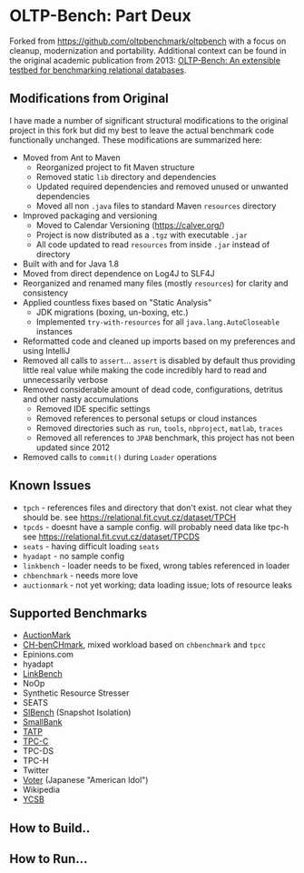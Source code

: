 # OLTP-Bench: Part Deux

Forked from https://github.com/oltpbenchmark/oltpbench with a focus on cleanup, modernization and portability.  Additional context can be found in the original academic publication from 2013: [OLTP-Bench: An extensible testbed for benchmarking relational databases](http://www.cs.cmu.edu/~pavlo/static/papers/oltpbench.pdf).


## Modifications from Original
I have made a number of significant structural modifications to the original project in this fork but did my best to leave the actual benchmark code functionally unchanged.  These modifications are summarized here:

* Moved from Ant to Maven
    * Reorganized project to fit Maven structure
    * Removed static `lib` directory and dependencies
    * Updated required dependencies and removed unused or unwanted dependencies
    * Moved all non `.java` files to standard Maven `resources` directory
* Improved packaging and versioning
    * Moved to Calendar Versioning (https://calver.org/)
    * Project is now distributed as a `.tgz` with executable `.jar`
    * All code updated to read `resources` from inside `.jar` instead of directory
* Built with and for Java 1.8
* Moved from direct dependence on Log4J to SLF4J
* Reorganized and renamed many files (mostly `resources`) for clarity and consistency
* Applied countless fixes based on "Static Analysis"
    * JDK migrations (boxing, un-boxing, etc.)
    * Implemented `try-with-resources` for all `java.lang.AutoCloseable` instances
* Reformatted code and cleaned up imports based on my preferences and using IntelliJ
* Removed all calls to `assert`... `assert` is disabled by default thus providing little real value while making the code incredibly hard to read and unnecessarily verbose
* Removed considerable amount of dead code, configurations, detritus and other nasty accumulations
    * Removed IDE specific settings
    * Removed references to personal setups or cloud instances
    * Removed directories such as `run`, `tools`, `nbproject`, `matlab`, `traces`
    * Removed all references to `JPAB` benchmark, this project has not been updated since 2012
* Removed calls to `commit()` during `Loader` operations


## Known Issues

* `tpch` - references files and directory that don't exist.  not clear what they should be.  see https://relational.fit.cvut.cz/dataset/TPCH
* `tpcds` - doesnt have a sample config.  will probably need data like tpc-h  see https://relational.fit.cvut.cz/dataset/TPCDS
* `seats` - having difficult loading `seats`
* `hyadapt` - no sample config 
* `linkbench` - loader needs to be fixed, wrong tables referenced in loader
* `chbenchmark` - needs more love
* `auctionmark` - not yet working; data loading issue; lots of resource leaks

## Supported Benchmarks

* [AuctionMark](http://hstore.cs.brown.edu/projects/auctionmark/)
* [CH-benCHmark](http://www-db.in.tum.de/research/projects/CHbenCHmark/?lang=en), mixed workload based on `chbenchmark` and `tpcc`
* Epinions.com
* hyadapt
* [LinkBench](http://people.cs.uchicago.edu/~tga/pubs/sigmod-linkbench-2013.pdf)
* NoOp
* Synthetic Resource Stresser 
* SEATS
* [SIBench](http://sydney.edu.au/engineering/it/~fekete/teaching/serializableSI-Fekete.pdf) (Snapshot Isolation)
* [SmallBank](http://ses.library.usyd.edu.au/bitstream/2123/5353/1/michael-cahill-2009-thesis.pdf)
* [TATP](http://tatpbenchmark.sourceforge.net/)
* [TPC-C](http://www.tpc.org/tpcc/)
* TPC-DS
* TPC-H
* Twitter
* [Voter](https://github.com/VoltDB/voltdb/tree/master/examples/voter) (Japanese "American Idol")
* Wikipedia
* [YCSB](https://github.com/brianfrankcooper/YCSB)

## How to Build..

## How to Run...

